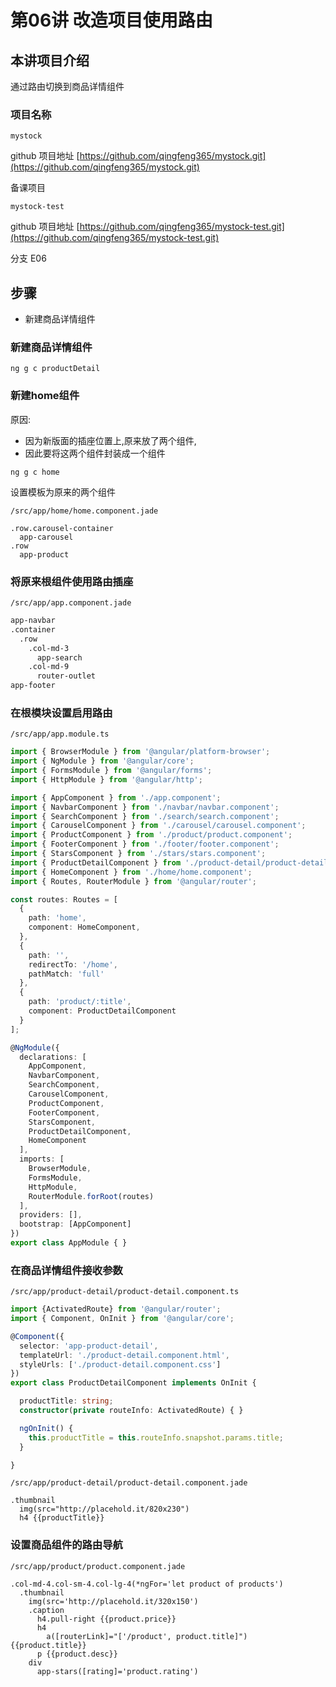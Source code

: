 # 第06讲 改造项目使用路由

## 本讲项目介绍

通过路由切换到商品详情组件

### 项目名称

`mystock`

github 项目地址
[https://github.com/qingfeng365/mystock.git](https://github.com/qingfeng365/mystock.git)

备课项目

`mystock-test`

github 项目地址
[https://github.com/qingfeng365/mystock-test.git](https://github.com/qingfeng365/mystock-test.git)

分支 E06

## 步骤

- 新建商品详情组件

### 新建商品详情组件

`ng g c productDetail`


### 新建home组件

原因:

- 因为新版面的插座位置上,原来放了两个组件,
- 因此要将这两个组件封装成一个组件

`ng g c home`


设置模板为原来的两个组件


`/src/app/home/home.component.jade`

```jade
.row.carousel-container
  app-carousel
.row
  app-product
```

### 将原来根组件使用路由插座

`/src/app/app.component.jade`

```html
app-navbar
.container
  .row
    .col-md-3
      app-search
    .col-md-9
      router-outlet
app-footer
```


### 在根模块设置启用路由

`/src/app/app.module.ts`

```ts
import { BrowserModule } from '@angular/platform-browser';
import { NgModule } from '@angular/core';
import { FormsModule } from '@angular/forms';
import { HttpModule } from '@angular/http';

import { AppComponent } from './app.component';
import { NavbarComponent } from './navbar/navbar.component';
import { SearchComponent } from './search/search.component';
import { CarouselComponent } from './carousel/carousel.component';
import { ProductComponent } from './product/product.component';
import { FooterComponent } from './footer/footer.component';
import { StarsComponent } from './stars/stars.component';
import { ProductDetailComponent } from './product-detail/product-detail.component';
import { HomeComponent } from './home/home.component';
import { Routes, RouterModule } from '@angular/router';

const routes: Routes = [
  {
    path: 'home',
    component: HomeComponent,
  },
  {
    path: '',
    redirectTo: '/home',
    pathMatch: 'full'
  },
  {
    path: 'product/:title',
    component: ProductDetailComponent
  }
];

@NgModule({
  declarations: [
    AppComponent,
    NavbarComponent,
    SearchComponent,
    CarouselComponent,
    ProductComponent,
    FooterComponent,
    StarsComponent,
    ProductDetailComponent,
    HomeComponent
  ],
  imports: [
    BrowserModule,
    FormsModule,
    HttpModule,
    RouterModule.forRoot(routes)
  ],
  providers: [],
  bootstrap: [AppComponent]
})
export class AppModule { }

```

### 在商品详情组件接收参数

`/src/app/product-detail/product-detail.component.ts`

```ts
import {ActivatedRoute} from '@angular/router';
import { Component, OnInit } from '@angular/core';

@Component({
  selector: 'app-product-detail',
  templateUrl: './product-detail.component.html',
  styleUrls: ['./product-detail.component.css']
})
export class ProductDetailComponent implements OnInit {

  productTitle: string;
  constructor(private routeInfo: ActivatedRoute) { }

  ngOnInit() {
    this.productTitle = this.routeInfo.snapshot.params.title;
  }

}

```

`/src/app/product-detail/product-detail.component.jade`

```jade
.thumbnail
  img(src="http://placehold.it/820x230")
  h4 {{productTitle}}
```


### 设置商品组件的路由导航

`/src/app/product/product.component.jade`

```jade
.col-md-4.col-sm-4.col-lg-4(*ngFor='let product of products')
  .thumbnail
    img(src='http://placehold.it/320x150')
    .caption
      h4.pull-right {{product.price}}
      h4
        a([routerLink]="['/product', product.title]") {{product.title}}
      p {{product.desc}}
    div
      app-stars([rating]='product.rating')
```